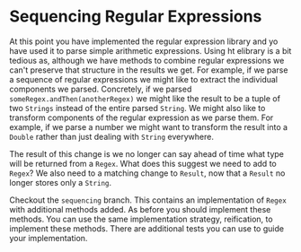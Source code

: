 # Sequencing Regular Expressions

At this point you have implemented the regular expression library and yo have used it to parse simple arithmetic expressions. Using ht elibrary is a bit tedious as, although we have methods to combine regular expressions we can't preserve that structure in the results we get. For example, if we parse a sequence of regular expressions we might like to extract the individual components we parsed. Concretely, if we parsed `someRegex.andThen(anotherRegex)` we might like the result to be a tuple of two `Strings` instead of the entire parsed `String`. We might also like to transform components of the regular expression as we parse them. For example, if we parse a number we might want to transform the result into a `Double` rather than just dealing with `String` everywhere.

The result of this change is we no longer can say ahead of time what type will be returned from a `Regex`. What does this suggest we need to add to `Regex`? We also need to a matching change to `Result`, now that a `Result` no longer stores only a `String`.

Checkout the `sequencing` branch. This contains an implementation of `Regex` with additional methods added. As before you should implement these methods. You can use the same implementation strategy, reification, to implement these methods. There are additional tests you can use to guide your implementation.
